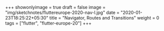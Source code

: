 +++
showonlyimage = true
draft = false
image = "img/sketchnotes/fluttereurope-2020-nav-l.jpg"
date = "2020-01-23T18:25:22+05:30"
title = "Navigator, Routes and Transitions"
weight = 0
tags = ["flutter", "flutter-europe-20"]
+++


